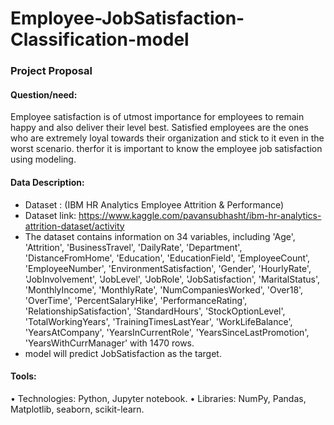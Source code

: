 # Employee-JobSatisfaction-Classification-model

### Project Proposal

#### Question/need:
Employee satisfaction is of utmost importance for employees to remain happy and also deliver their level best.
Satisfied employees are the ones who are extremely loyal towards their organization and stick to it even in the worst scenario.
therfor it is important to know the employee job satisfaction using modeling.


#### Data Description:

- Dataset : (IBM HR Analytics Employee Attrition & Performance)
- Dataset link: https://www.kaggle.com/pavansubhasht/ibm-hr-analytics-attrition-dataset/activity
- The dataset contains information on 34 variables, including  'Age', 'Attrition', 'BusinessTravel', 'DailyRate', 'Department',
       'DistanceFromHome', 'Education', 'EducationField', 'EmployeeCount',
       'EmployeeNumber', 'EnvironmentSatisfaction', 'Gender', 'HourlyRate',
       'JobInvolvement', 'JobLevel', 'JobRole', 'JobSatisfaction',
       'MaritalStatus', 'MonthlyIncome', 'MonthlyRate', 'NumCompaniesWorked',
       'Over18', 'OverTime', 'PercentSalaryHike', 'PerformanceRating',
       'RelationshipSatisfaction', 'StandardHours', 'StockOptionLevel',
       'TotalWorkingYears', 'TrainingTimesLastYear', 'WorkLifeBalance',
       'YearsAtCompany', 'YearsInCurrentRole', 'YearsSinceLastPromotion',
       'YearsWithCurrManager' with 1470 rows.
- model will predict JobSatisfaction as the target.

#### Tools:
•	Technologies: Python, Jupyter notebook.
•	Libraries: NumPy, Pandas, Matplotlib, seaborn, scikit-learn.


